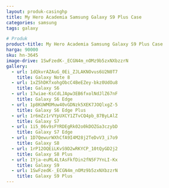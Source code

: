 ```yaml
---
layout: produk-casinghp
title: My Hero Academia Samsung Galaxy S9 Plus Case
categories: samsung
tags: galaxy

# Produk
product-title: My Hero Academia Samsung Galaxy S9 Plus Case
harga: 90000
sku: hn-3645
image-drive: 1SwFzedK-_ECGN4m_nOMz9b5zxNXbzzrN
gallery:
  - url: 1dQkvrAZAuG_0Ei_ZJLAKNOvus6U2N0T7
    title: Galaxy Note 8
  - url: 1xZ5hDKfxohgObcC4BeEZey-bkz0UdOu8
    title: Galaxy S6
  - url: 17wiae-KsCdLJApw3EB6fxolNdJlZ67nF
    title: Galaxy S6 Edge
  - url: 1p8KUWMOMuw40vGDNzk5XEK7JOQlxgZ-5
    title: Galaxy S6 Edge Plus
  - url: 1r6mZz1rVYpUXCY1ZTvCQ4pb_87ByLAlZ
    title: Galaxy S7
  - url: 1i5_06v9sFYRDEgRk02o0kDOZGa3czybD
    title: Galaxy S7 Edge
  - url: 1D7QewurWXhCfA9I4M28j2TeDvV3_i7o9
    title: Galaxy S8
  - url: 1rP12OQEiLKvS9D2wRKYCP_10tQyGD2j2
    title: Galaxy S8 Plus
  - url: 1Yja-euML4LtAsFkfDin2fN5F7YnLI-Kx
    title: Galaxy S9
  - url: 1SwFzedK-_ECGN4m_nOMz9b5zxNXbzzrN
    title: Galaxy S9 Plus
---
```

